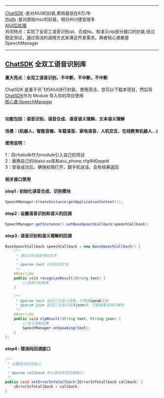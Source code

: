 ***
[ChatSDK](https://github.com/wowo3129/AIUIChatSDK/tree/master/chatsdk) :是对AIUI的封装,费用最低在6万/年</br>
[iflylib](https://github.com/wowo3129/MvpApp/tree/master/iflylib) :是对原始msc的封装，相对AIUI便宜很多</br>
[AIUI后处理](https://github.com/happyLiMing/AIUITPPServer)
<br/>
共同特点：实现了全双工语音识别iat、合成tts、和语义nlp部分接口的封装,经过稳定测试，通过简洁的调用方式来满足开发需求。两者核心类都是 SpeechManager</br>
***
## [ChatSDK](https://github.com/wowo3129/AIUIChatSDK/tree/master/chatsdk) 全双工语音识别库
#### 重大亮点：全双工语音识别，不中断，不中断，不中断<br/>
ChatSDK 是基于讯飞的AIUI进行封装，使用简洁，您可以下载本项目，然后将[ChatSDK](https://github.com/wowo3129/AIUIChatSDK/tree/master/chatsdk)作为 Module 导入你的项目使用<br/>
[核心类:SpeechManager](https://github.com/wowo3129/AIUIChatSDK/blob/master/chatsdk/src/main/java/com/aiuisdk/SpeechManager.java)
<br/>
<br/>
#### 功能包括：语音识别、语音合成、语音语义理解、文本语义理解<br/>
#### 场景：(机器人、智能音箱、车载语音、家电语音、人机交互、在线教育机器人...)<br/>


#### 使用说明：
1：将chatsdk作为module引入自己的项目<br/>
2：替换自己的libaiui.so库和aiui_phone.cfg中的appid<br/>
3：安装成功后，确保权限打开，跟手机说话，会有结果返回<br/>

#### 相关接口使用

#### step1 : 初始化语音合成、识别模块
```java 
SpeechManager.CreateInstance(getApplicationContext());
```
#### step2 : 设置语音识别和语义的回调
```java 
SpeechManager.getInstance().setBaseSpeechCallback(speechCallback); 
```
#### step3 : 语音识别和语义理解的回调
```java
BaseSpeechCallback speechCallback = new BaseSpeechCallback() {
    /**
     * 通过识别语音得到文字
     *
     * @param text 识别后的文本
     */
    @Override
    public void recognizeResult(String text) {
        //语音识别结果
    }

    /**
     * @param text 返回三方语义结果，可直接speak出来
     * @param json 返回三方语义结果json串，可根据需求自行解析
     */
    @Override
    public void nlpResult(String text, String json) {
        //语义理解结果
        SpeechManager.onSpeaking(text);
    }
};
```
#### step4 : 错误码回调接口
```java
/**
 * 设置错误回调接口
 *
 * @param callback 传入错误信息回调接口
 */
public void setErrorInfoCallback(IErrorInfoCallback callback) {
    iErrorInfoCallback = callback;
}
```
